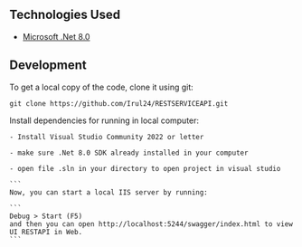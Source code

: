 ## Technologies Used

- [Microsoft .Net 8.0](https://dotnet.microsoft.com/id-id/learn)



## Development

To get a local copy of the code, clone it using git:

```
git clone https://github.com/Irul24/RESTSERVICEAPI.git
```

Install dependencies for running in local computer:

````
- Install Visual Studio Community 2022 or letter

- make sure .Net 8.0 SDK already installed in your computer

- open file .sln in your directory to open project in visual studio

```
Now, you can start a local IIS server by running:

```
Debug > Start (F5)
and then you can open http://localhost:5244/swagger/index.html to view UI RESTAPI in Web.
```


